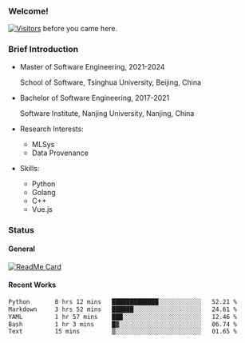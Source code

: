 ### Welcome!

[![Visitors](https://visitor-badge.laobi.icu/badge?page_id=HermitSun.HermitSun)]() before you came here.

### Brief Introduction

- Master of Software Engineering, 2021-2024
  
  School of Software, Tsinghua University, Beijing, China

- Bachelor of Software Engineering, 2017-2021
  
  Software Institute, Nanjing University, Nanjing, China

- Research Interests:
  - MLSys
  - Data Provenance

- Skills:
  - Python
  - Golang
  - C++
  - Vue.js

### Status

#### General

[![ReadMe Card](https://github-readme-stats.hermitsun.vercel.app/api?username=HermitSun&count_private=true&show_icons=true)]()

#### Recent Works

<!--START_SECTION:waka-->

```txt
Python       8 hrs 12 mins   █████████████░░░░░░░░░░░░   52.21 %
Markdown     3 hrs 52 mins   ██████░░░░░░░░░░░░░░░░░░░   24.61 %
YAML         1 hr 57 mins    ███░░░░░░░░░░░░░░░░░░░░░░   12.46 %
Bash         1 hr 3 mins     █▓░░░░░░░░░░░░░░░░░░░░░░░   06.74 %
Text         15 mins         ▒░░░░░░░░░░░░░░░░░░░░░░░░   01.65 %
```

<!--END_SECTION:waka-->

